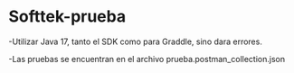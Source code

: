 # Softtek-prueba

-Utilizar Java 17, tanto el SDK como para Graddle, sino dara errores.

-Las pruebas se encuentran en el archivo prueba.postman_collection.json